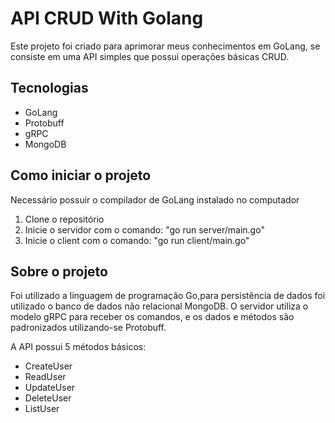 # API CRUD With Golang

Este projeto foi criado para aprimorar meus conhecimentos em GoLang, se consiste em uma API simples que possui operações básicas CRUD.

## Tecnologias

- GoLang
- Protobuff
- gRPC
- MongoDB

## Como iniciar o projeto

Necessário possuir o compilador de GoLang instalado no computador

1. Clone o repositório
2. Inicie o servidor com o comando: "go run server/main.go"
3. Inicie o client com o comando: "go run client/main.go"

## Sobre o projeto

Foi utilizado a linguagem de programação Go,para persistência de dados foi utilizado o banco de dados não relacional MongoDB. O servidor utiliza o modelo gRPC para receber os comandos, e os dados e métodos são padronizados utilizando-se Protobuff.

A API possui 5 métodos básicos:

- CreateUser
- ReadUser
- UpdateUser
- DeleteUser
- ListUser